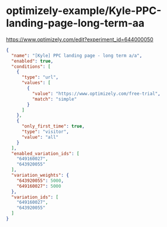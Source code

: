 optimizely-example/Kyle-PPC-landing-page-long-term-aa
====================================================

https://www.optimizely.com/edit?experiment_id=644000050

```json
{
  "name": "[Kyle] PPC landing page - long term a/a",
  "enabled": true,
  "conditions": [
    {
      "type": "url",
      "values": [
        {
          "value": "https://www.optimizely.com/free-trial",
          "match": "simple"
        }
      ]
    },
    {
      "only_first_time": true,
      "type": "visitor",
      "value": "all"
    }
  ],
  "enabled_variation_ids": [
    "649160027",
    "643920055"
  ],
  "variation_weights": {
    "643920055": 5000,
    "649160027": 5000
  },
  "variation_ids": [
    "649160027",
    "643920055"
  ]
}
```